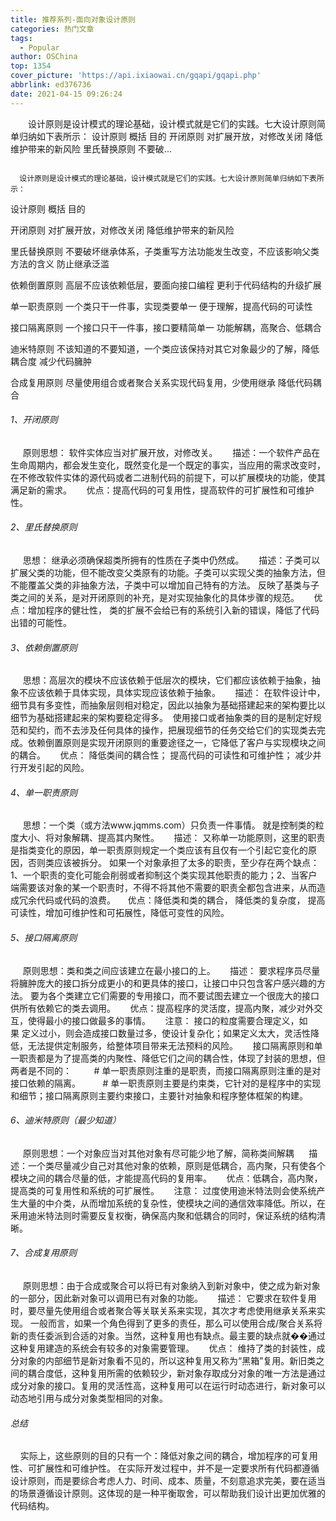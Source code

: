 ```yaml
---
title: 推荐系列-面向对象设计原则
categories: 热门文章
tags:
  - Popular
author: OSChina
top: 1354
cover_picture: 'https://api.ixiaowai.cn/gqapi/gqapi.php'
abbrlink: ed376736
date: 2021-04-15 09:26:24
---
```


&emsp;&emsp;设计原则是设计模式的理论基础，设计模式就是它们的实践。七大设计原则简单归纳如下表所示： 设计原则 概括 目的 开闭原则 对扩展开放，对修改关闭 降低维护带来的新风险 里氏替换原则 不要破...
<!-- more -->

                                                                                                                                                                                          设计原则是设计模式的理论基础，设计模式就是它们的实践。七大设计原则简单归纳如下表所示： 
 
  
   
   设计原则 
   概括 
   目的 
   
   
   开闭原则 
   对扩展开放，对修改关闭 
   降低维护带来的新风险 
   
   
   里氏替换原则 
   不要破坏继承体系，子类重写方法功能发生改变，不应该影响父类方法的含义 
   防止继承泛滥 
   
   
   依赖倒置原则 
   高层不应该依赖低层，要面向接口编程 
   更利于代码结构的升级扩展 
   
   
   单一职责原则 
   一个类只干一件事，实现类要单一 
   便于理解，提高代码的可读性 
   
   
   接口隔离原则 
   一个接口只干一件事，接口要精简单一 
   功能解耦，高聚合、低耦合 
   
   
   迪米特原则 
   不该知道的不要知道，一个类应该保持对其它对象最少的了解，降低耦合度 
   减少代码臃肿 
   
   
   合成复用原则 
   尽量使用组合或者聚合关系实现代码复用，少使用继承 
   降低代码耦合 
   
  
 
 
###### 1、开闭原则 
     原则思想： 软件实体应当对扩展开放，对修改关。      描述：一个软件产品在生命周期内，都会发生变化，既然变化是一个既定的事实，当应用的需求改变时，在不修改软件实体的源代码或者二进制代码的前提下，可以扩展模块的功能，使其满足新的需求。      优点：提高代码的可复用性，提高软件的可扩展性和可维护性。 
 
###### 2、里氏替换原则 
     思想： 继承必须确保超类所拥有的性质在子类中仍然成。      描述：子类可以扩展父类的功能，但不能改变父类原有的功能。子类可以实现父类的抽象方法，但不能覆盖父类的非抽象方法，子类中可以增加自己特有的方法。 反映了基类与子类之间的关系，是对开闭原则的补充，是对实现抽象化的具体步骤的规范。      优点：增加程序的健壮性， 类的扩展不会给已有的系统引入新的错误，降低了代码出错的可能性。 
 
###### 3、依赖倒置原则 
     思想：高层次的模块不应该依赖于低层次的模块，它们都应该依赖于抽象，抽象不应该依赖于具体实现，具体实现应该依赖于抽象。      描述： 在软件设计中，细节具有多变性，而抽象层则相对稳定，因此以抽象为基础搭建起来的架构要比以细节为基础搭建起来的架构要稳定得多。  使用接口或者抽象类的目的是制定好规范和契约，而不去涉及任何具体的操作，把展现细节的任务交给它们的实现类去完成。依赖倒置原则是实现开闭原则的重要途径之一，它降低了客户与实现模块之间的耦合。      优点： 降低类间的耦合性； 提高代码的可读性和可维护性； 减少并行开发引起的风险。 
 
###### 4、单一职责原则 
     思想：一个类（或方法www.jqmms.com）只负责一件事情。 就是控制类的粒度大小、将对象解耦、提高其内聚性。      描述： 又称单一功能原则，这里的职责是指类变化的原因，单一职责原则规定一个类应该有且仅有一个引起它变化的原因，否则类应该被拆分。 如果一个对象承担了太多的职责，至少存在两个缺点：1、一个职责的变化可能会削弱或者抑制这个类实现其他职责的能力；2、当客户端需要该对象的某一个职责时，不得不将其他不需要的职责全都包含进来，从而造成冗余代码或代码的浪费。     优点：降低类和类的耦合， 降低类的复杂度， 提高可读性，增加可维护性和可拓展性，降低可变性的风险。 
 
###### 5、接口隔离原则 
     原则思想：类和类之间应该建立在最小接口的上。      描述： 要求程序员尽量将臃肿庞大的接口拆分成更小的和更具体的接口，让接口中只包含客户感兴趣的方法。 要为各个类建立它们需要的专用接口，而不要试图去建立一个很庞大的接口供所有依赖它的类去调用。      优点：提高程序的灵活度，提高内聚，减少对外交互，使得最小的接口做最多的事情。 
     注意： 接口的粒度需要合理定义，如果 定义过小，则会造成接口数量过多，使设计复杂化；如果定义太大，灵活性降低，无法提供定制服务，给整体项目带来无法预料的风险。 
     接口隔离原则和单一职责都是为了提高类的内聚性、降低它们之间的耦合性，体现了封装的思想，但两者是不同的： 
        # 单一职责原则注重的是职责，而接口隔离原则注重的是对接口依赖的隔离。 
        # 单一职责原则主要是约束类，它针对的是程序中的实现和细节；接口隔离原则主要约束接口，主要针对抽象和程序整体框架的构建。 
  
 
###### 6、迪米特原则（最少知道） 
     原则思想：一个对象应当对其他对象有尽可能少地了解，简称类间解耦      描述：一个类尽量减少自己对其他对象的依赖，原则是低耦合，高内聚，只有使各个模块之间的耦合尽量的低，才能提高代码的复用率。      优点：低耦合，高内聚，提高类的可复用性和系统的可扩展性。 
     注意： 过度使用迪米特法则会使系统产生大量的中介类，从而增加系统的复杂性，使模块之间的通信效率降低。所以，在釆用迪米特法则时需要反复权衡，确保高内聚和低耦合的同时，保证系统的结构清晰。 
  
 
###### 7、合成复用原则 
     原则思想：由于合成或聚合可以将已有对象纳入到新对象中，使之成为新对象的一部分，因此新对象可以调用已有对象的功能。 
     描述： 它要求在软件复用时，要尽量先使用组合或者聚合等关联关系来实现，其次才考虑使用继承关系来实现。 一般而言，如果一个角色得到了更多的责任，那么可以使用合成/聚合关系将新的责任委派到合适的对象。当然，这种复用也有缺点。最主要的缺点就��通过这种复用建造的系统会有较多的对象需要管理。 
     优点： 维持了类的封装性，成分对象的内部细节是新对象看不见的，所以这种复用又称为“黑箱”复用。新旧类之间的耦合度低，这种复用所需的依赖较少，新对象存取成分对象的唯一方法是通过成分对象的接口。复用的灵活性高，这种复用可以在运行时动态进行，新对象可以动态地引用与成分对象类型相同的对象。 
 
###### 总结 
    实际上，这些原则的目的只有一个：降低对象之间的耦合，增加程序的可复用性、可扩展性和可维护性。 在实际开发过程中，并不是一定要求所有代码都遵循设计原则，而是要综合考虑人力、时间、成本、质量，不刻意追求完美，要在适当的场景遵循设计原则。这体现的是一种平衡取舍，可以帮助我们设计出更加优雅的代码结构。
                                        